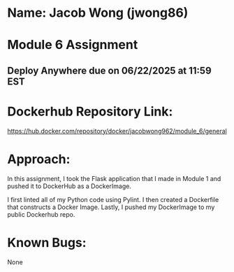 # Name: Jacob Wong (jwong86)

# Module 6 Assignment 
## Deploy Anywhere due on 06/22/2025 at 11:59 EST

# Dockerhub Repository Link:
https://hub.docker.com/repository/docker/jacobwong962/module_6/general

# Approach:

In this assignment, I took the Flask application that I made in Module 1 and pushed it to DockerHub as a DockerImage. 

I first linted all of my Python code using Pylint. I then created a Dockerfile that constructs a Docker Image. Lastly, I pushed my DockerImage to my public Dockerhub repo.

# Known Bugs:
None